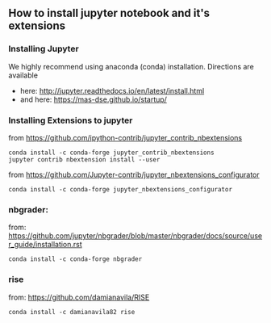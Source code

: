 ## How to install jupyter notebook and it's extensions

### Installing Jupyter
We highly recommend using anaconda (conda) installation. Directions are available 
* here: http://jupyter.readthedocs.io/en/latest/install.html
* and here: https://mas-dse.github.io/startup/

### Installing Extensions to jupyter

from https://github.com/ipython-contrib/jupyter_contrib_nbextensions
```
conda install -c conda-forge jupyter_contrib_nbextensions
jupyter contrib nbextension install --user
```

from https://github.com/Jupyter-contrib/jupyter_nbextensions_configurator
```
conda install -c conda-forge jupyter_nbextensions_configurator
```

### nbgrader:

from: https://github.com/jupyter/nbgrader/blob/master/nbgrader/docs/source/user_guide/installation.rst

```
conda install -c conda-forge nbgrader
```

### rise

from: https://github.com/damianavila/RISE

```
conda install -c damianavila82 rise
```
